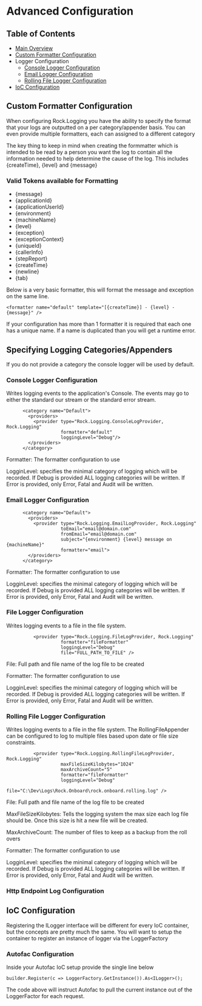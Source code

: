 # Advanced Configuration

## Table of Contents
* [Main Overview](../readme.md)
* [Custom Formatter Configuration](#custom-formatter-configuration)
* Logger Configuration
  * [Console Logger Configuration](#console-logger-configuration)
  * [Email Logger Configuration](#email-logger-configuration)
  * [Rolling File Logger Configuration](#rolling-file-logger-configuration)
* [IoC Configuration](#ioc-configuration)
  
## Custom Formatter Configuration
When configuring Rock.Logging you have the ability to specify the format that your logs are outputted on a per category/appender basis.  You can even provide multiple formatters, each can assigned to a different category

The key thing to keep in mind when creating the formmatter which is intended to be read by a person  you want the log to contain all the information needed to help determine the cause of the log.  This includes {createTime}, {level} and {message}

### Valid Tokens available for Formatting
* {message}
* {applicationId}
* {applicationUserId}
* {environment}
* {machineName}
* {level}
* {exception}
* {exceptionContext}
* {uniqueId}
* {callerInfo}
* {stepReport}
* {createTime}
* {newline}
* {tab}

Below is a very basic formatter, this will format the message and exception on the same line.
```
<formatter name="default" template="[{createTime}] - {level} - {message}" />
``` 

If your configuration has more than 1 formatter it is required that each one has a unique name.  If a name is duplicated than you will get a runtime error.

## Specifying Logging Categories/Appenders
If you do not provide a category the console logger will be used by default.

### Console Logger Configuration
Writes logging events to the application's Console. The events may go to either the standard our stream or the standard error stream.

```
      <category name="Default">
        <providers>
          <provider type="Rock.Logging.ConsoleLogProvider, Rock.Logging"
                    formatter="default"
                    loggingLevel="Debug"/>
        </providers>
      </category>   
```

Formatter: The formatter configuration to use

LogginLevel: specifies the minimal category of logging which will be recorded. If Debug is provided ALL logging categories will be written. If Error is provided, only Error, Fatal and Audit will be written.

### Email Logger Configuration
```
      <category name="Default">
        <providers>
          <provider type="Rock.Logging.EmailLogProvider, Rock.Logging"
                    toEmail="email@domain.com"
                    fromEmail="email@domain.com"
                    subject="{environment} {level} message on {machineName}"
                    formatter="email">
        </providers>
      </category>  
```
Formatter: The formatter configuration to use

LogginLevel: specifies the minimal category of logging which will be recorded. If Debug is provided ALL logging categories will be written. If Error is provided, only Error, Fatal and Audit will be written.

### File Logger Configuration
Writes logging events to a file in the file system.

```
          <provider type="Rock.Logging.FileLogProvider, Rock.Logging"
                    formatter="fileFormatter"
                    loggingLevel="Debug"
                    file="FULL_PATH_TO_FILE" />
```

File: Full path and file name of the log file to be created

Formatter: The formatter configuration to use

LogginLevel: specifies the minimal category of logging which will be recorded. If Debug is provided ALL logging categories will be written. If Error is provided, only Error, Fatal and Audit will be written.

### Rolling File Logger Configuration
Writes logging events to a file in the file system. The RollingFileAppender can be configured to log to multiple files based upon date or file size constraints.

```
          <provider type="Rock.Logging.RollingFileLogProvider, Rock.Logging"
                    maxFileSizeKilobytes="1024"
                    maxArchiveCount="5"
                    formatter="fileFormatter"
                    loggingLevel="Debug"
                    file="C:\Dev\Logs\Rock.Onboard\rock.onboard.rolling.log" />
```
File: Full path and file name of the log file to be created

MaxFileSizeKilobytes: Tells the logging system the max size each log file should be.  Once this size is hit a new file will be created.  

MaxArchiveCount: The number of files to keep as a backup from the roll overs

Formatter: The formatter configuration to use

LogginLevel: specifies the minimal category of logging which will be recorded. If Debug is provided ALL logging categories will be written. If Error is provided, only Error, Fatal and Audit will be written.

### Http Endpoint Log Configuration

## IoC Configuration
Registering the ILogger interface will be different for every IoC container, but the concepts are pretty much the same.  You will want to setup the container to register an instance of logger via the LoggerFactory

### Autofac Configuration
Inside your Autofac IoC setup provide the single line below

```
builder.Register(c => LoggerFactory.GetInstance()).As<ILogger>();
```

The code above will instruct Autofac to pull the current instance out of the LoggerFactor for each request.



